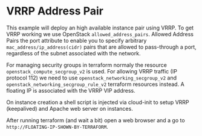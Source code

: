 # VRRP Address Pair

This example will deploy an high available instance pair using VRRP. To get VRRP working we use OpenStack `allowed_address_pairs`. Allowed Address Pairs the port attribute to enable you to specify arbitrary `mac_address/ip_address(cidr)` pairs that are allowed to pass-through a port, regardless of the subnet associated with the network.

For managing security groups in terraform normaly the resource `openstack_compute_secgroup_v2` is used. For allowing VRRP traffic (IP protocol 112) we need to use `openstack_networking_secgroup_v2` and `openstack_networking_secgroup_rule_v2` terraform resources instead. A floating IP is associated with the VRRP VIP address.

On instance creation a shell script is injected via cloud-init to setup VRRP (keepalived) and Apache web server on instances.

After running terraform (and wait a bit) open a web browser and a go to `http://FLOATING-IP-SHOWN-BY-TERRAFORM`.
